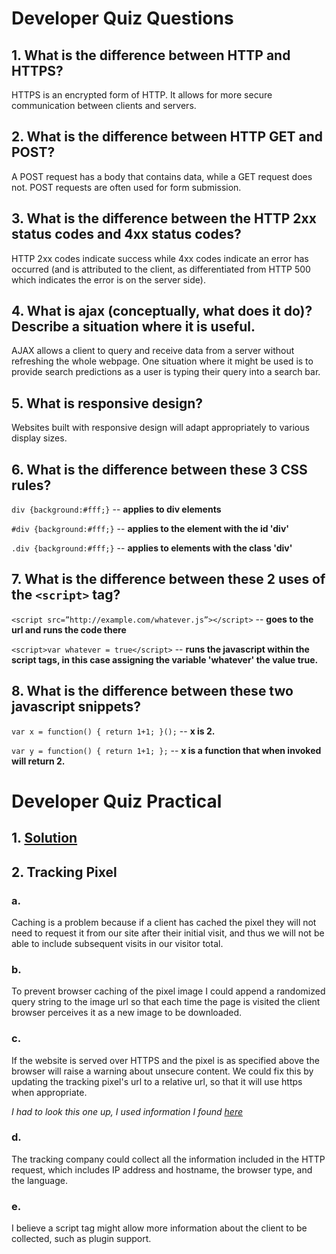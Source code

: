 # Developer Quiz Questions

## 1. What is the difference between HTTP and HTTPS?

HTTPS is an encrypted form of HTTP. It allows for more secure communication between clients and servers.

## 2. What is the difference between HTTP GET and POST?

A POST request has a body that contains data, while a GET request does not. POST requests are often used for form submission.

## 3. What is the difference between the HTTP 2xx status codes and 4xx status codes?

HTTP 2xx codes indicate success while 4xx codes indicate an error has occurred (and is attributed to the client, as differentiated from HTTP 500 which indicates the error is on the server side).

## 4. What is ajax (conceptually, what does it do)? Describe a situation where it is useful.

AJAX allows a client to query and receive data from a server without refreshing the whole webpage. One situation where it might be used is to provide search predictions as a user is typing their query into a search bar.

## 5. What is responsive design?

Websites built with responsive design will adapt appropriately to various display sizes.

## 6. What is the difference between these 3 CSS rules?

`div {background:#fff;}` -- **applies to div elements**

`#div {background:#fff;}` -- **applies to the element with the id 'div'**

`.div {background:#fff;}` -- **applies to elements with the class 'div'**

## 7. What is the difference between these 2 uses of the `<script>` tag?

`<script src=”http://example.com/whatever.js”></script>` -- **goes to the url and runs the code there**

`<script>var whatever = true</script>` -- **runs the javascript within the script tags, in this case assigning the variable 'whatever' the value true.**

## 8. What is the difference between these two javascript snippets?

`var x = function() {
  return 1+1;
}();` -- **x is 2.**

`var y = function() {
  return 1+1;
};` -- **x is a function that when invoked will return 2.**

# Developer Quiz Practical

## 1. [Solution](practical1.html)

## 2. Tracking Pixel

### a. 

Caching is a problem because if a client has cached the pixel they will not need to request it from our site after their initial visit, and thus we will not be able to include subsequent visits in our visitor total.

### b. 

To prevent browser caching of the pixel image I could append a randomized query string to the image url so that each time the page is visited the client browser perceives it as a new image to be downloaded.

### c. 

If the website is served over HTTPS and the pixel is as specified above the browser will raise a warning about unsecure content. We could fix this by updating the tracking pixel's url to a relative url, so that it will use https when appropriate. 

*I had to look this one up, I used information I found [here](https://productforums.google.com/forum/#!topic/tag-manager/gr8q46Fpy5c)*

### d. 

The tracking company could collect all the information included in the HTTP request, which includes IP address and hostname, the browser type, and the language.

### e.

I believe a script tag might allow more information about the client to be collected, such as plugin support.


